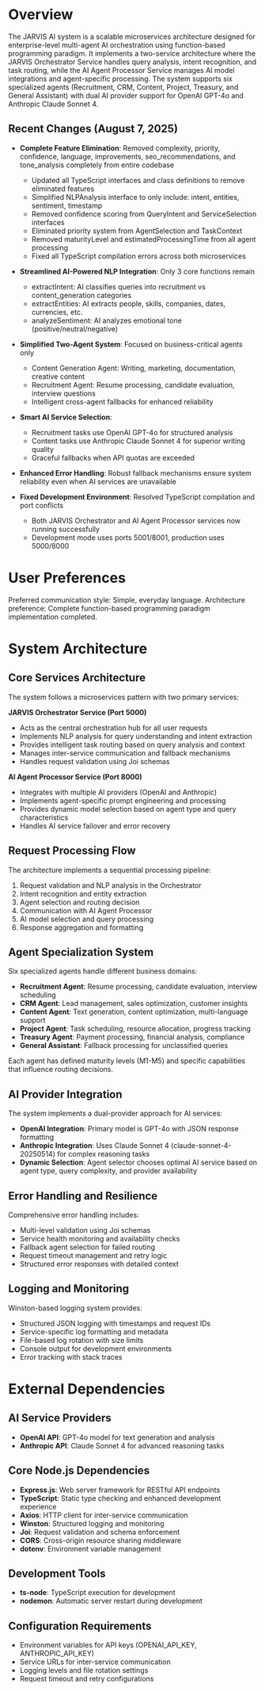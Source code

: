# Overview

The JARVIS AI system is a scalable microservices architecture designed for enterprise-level multi-agent AI orchestration using function-based programming paradigm. It implements a two-service architecture where the JARVIS Orchestrator Service handles query analysis, intent recognition, and task routing, while the AI Agent Processor Service manages AI model integrations and agent-specific processing. The system supports six specialized agents (Recruitment, CRM, Content, Project, Treasury, and General Assistant) with dual AI provider support for OpenAI GPT-4o and Anthropic Claude Sonnet 4.

## Recent Changes (August 7, 2025)
- **Complete Feature Elimination**: Removed complexity, priority, confidence, language, improvements, seo_recommendations, and tone_analysis completely from entire codebase
  - Updated all TypeScript interfaces and class definitions to remove eliminated features
  - Simplified NLPAnalysis interface to only include: intent, entities, sentiment, timestamp
  - Removed confidence scoring from QueryIntent and ServiceSelection interfaces
  - Eliminated priority system from AgentSelection and TaskContext
  - Removed maturityLevel and estimatedProcessingTime from all agent processing
  - Fixed all TypeScript compilation errors across both microservices

- **Streamlined AI-Powered NLP Integration**: Only 3 core functions remain
  - extractIntent: AI classifies queries into recruitment vs content_generation categories
  - extractEntities: AI extracts people, skills, companies, dates, currencies, etc.
  - analyzeSentiment: AI analyzes emotional tone (positive/neutral/negative)

- **Simplified Two-Agent System**: Focused on business-critical agents only
  - Content Generation Agent: Writing, marketing, documentation, creative content
  - Recruitment Agent: Resume processing, candidate evaluation, interview questions
  - Intelligent cross-agent fallbacks for enhanced reliability

- **Smart AI Service Selection**: 
  - Recruitment tasks use OpenAI GPT-4o for structured analysis
  - Content tasks use Anthropic Claude Sonnet 4 for superior writing quality
  - Graceful fallbacks when API quotas are exceeded

- **Enhanced Error Handling**: Robust fallback mechanisms ensure system reliability even when AI services are unavailable

- **Fixed Development Environment**: Resolved TypeScript compilation and port conflicts
  - Both JARVIS Orchestrator and AI Agent Processor services now running successfully
  - Development mode uses ports 5001/8001, production uses 5000/8000

# User Preferences

Preferred communication style: Simple, everyday language.
Architecture preference: Complete function-based programming paradigm implementation completed.

# System Architecture

## Core Services Architecture

The system follows a microservices pattern with two primary services:

**JARVIS Orchestrator Service (Port 5000)**
- Acts as the central orchestration hub for all user requests
- Implements NLP analysis for query understanding and intent extraction
- Provides intelligent task routing based on query analysis and context
- Manages inter-service communication and fallback mechanisms
- Handles request validation using Joi schemas

**AI Agent Processor Service (Port 8000)**
- Integrates with multiple AI providers (OpenAI and Anthropic)
- Implements agent-specific prompt engineering and processing
- Provides dynamic model selection based on agent type and query characteristics
- Handles AI service failover and error recovery

## Request Processing Flow

The architecture implements a sequential processing pipeline:
1. Request validation and NLP analysis in the Orchestrator
2. Intent recognition and entity extraction
3. Agent selection and routing decision
4. Communication with AI Agent Processor
5. AI model selection and query processing
6. Response aggregation and formatting

## Agent Specialization System

Six specialized agents handle different business domains:
- **Recruitment Agent**: Resume processing, candidate evaluation, interview scheduling
- **CRM Agent**: Lead management, sales optimization, customer insights  
- **Content Agent**: Text generation, content optimization, multi-language support
- **Project Agent**: Task scheduling, resource allocation, progress tracking
- **Treasury Agent**: Payment processing, financial analysis, compliance
- **General Assistant**: Fallback processing for unclassified queries

Each agent has defined maturity levels (M1-M5) and specific capabilities that influence routing decisions.

## AI Provider Integration

The system implements a dual-provider approach for AI services:
- **OpenAI Integration**: Primary model is GPT-4o with JSON response formatting
- **Anthropic Integration**: Uses Claude Sonnet 4 (claude-sonnet-4-20250514) for complex reasoning tasks
- **Dynamic Selection**: Agent selector chooses optimal AI service based on agent type, query complexity, and provider availability

## Error Handling and Resilience

Comprehensive error handling includes:
- Multi-level validation using Joi schemas
- Service health monitoring and availability checks  
- Fallback agent selection for failed routing
- Request timeout management and retry logic
- Structured error responses with detailed context

## Logging and Monitoring

Winston-based logging system provides:
- Structured JSON logging with timestamps and request IDs
- Service-specific log formatting and metadata
- File-based log rotation with size limits
- Console output for development environments
- Error tracking with stack traces

# External Dependencies

## AI Service Providers
- **OpenAI API**: GPT-4o model for text generation and analysis
- **Anthropic API**: Claude Sonnet 4 for advanced reasoning tasks

## Core Node.js Dependencies
- **Express.js**: Web server framework for RESTful API endpoints
- **TypeScript**: Static type checking and enhanced development experience
- **Axios**: HTTP client for inter-service communication
- **Winston**: Structured logging and monitoring
- **Joi**: Request validation and schema enforcement
- **CORS**: Cross-origin resource sharing middleware
- **dotenv**: Environment variable management

## Development Tools
- **ts-node**: TypeScript execution for development
- **nodemon**: Automatic server restart during development

## Configuration Requirements
- Environment variables for API keys (OPENAI_API_KEY, ANTHROPIC_API_KEY)
- Service URLs for inter-service communication
- Logging levels and file rotation settings
- Request timeout and retry configurations